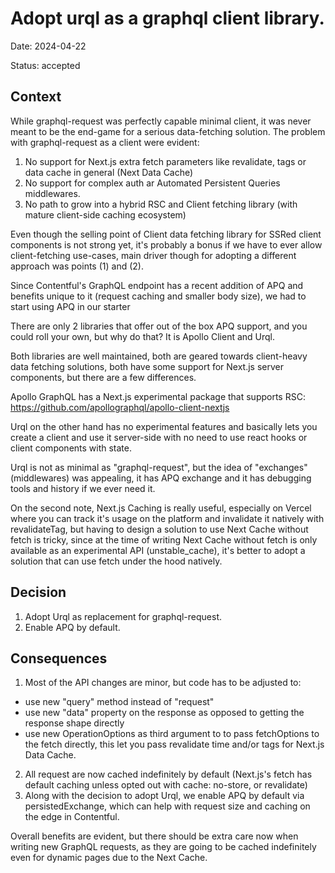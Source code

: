 # Adopt urql as a graphql client library.

Date: 2024-04-22

Status: accepted

## Context

While graphql-request was perfectly capable minimal client, it was never meant to be the end-game for a serious data-fetching solution. The problem with graphql-request as a client were evident:

1. No support for Next.js extra fetch parameters like revalidate, tags or data cache in general (Next Data Cache)
2. No support for complex auth ar Automated Persistent Queries middlewares.
3. No path to grow into a hybrid RSC and Client fetching library (with mature client-side caching ecosystem)

Even though the selling point of Client data fetching library for SSRed client components is not strong yet, it's probably a bonus if we have to ever allow client-fetching use-cases, main driver though for adopting a different approach was points (1) and (2).

Since Contentful's GraphQL endpoint has a recent addition of APQ and benefits unique to it (request caching and smaller body size), we had to start using APQ in our starter

There are only 2 libraries that offer out of the box APQ support, and you could roll your own, but why do that? It is Apollo Client and Urql.

Both libraries are well maintained, both are geared towards client-heavy data fetching solutions, both have some support for Next.js server components, but there are a few differences.

Apollo GraphQL has a Next.js experimental package that supports RSC:
https://github.com/apollographql/apollo-client-nextjs

Urql on the other hand has no experimental features and basically lets you create a client and use it server-side with no need to use react hooks or client components with state.

Urql is not as minimal as "graphql-request", but the idea of "exchanges" (middlewares) was appealing, it has APQ exchange and it has debugging tools and history if we ever need it.

On the second note, Next.js Caching is really useful, especially on Vercel where you can track it's usage on the platform and invalidate it natively with revalidateTag, but having to design a solution to use Next Cache without fetch is tricky, since at the time of writing Next Cache without fetch is only available as an experimental API (unstable_cache), it's better to adopt a solution that can use fetch under the hood natively.

## Decision

1. Adopt Urql as replacement for graphql-request.
2. Enable APQ by default.

## Consequences

1. Most of the API changes are minor, but code has to be adjusted to:

- use new "query" method instead of "request"
- use new "data" property on the response as opposed to getting the response shape directly
- use new OperationOptions as third argument to to pass fetchOptions to the fetch directly, this let you pass revalidate time and/or tags for Next.js Data Cache.

2. All request are now cached indefinitely by default (Next.js's fetch has default caching unless opted out with cache: no-store, or revalidate)
3. Along with the decision to adopt Urql, we enable APQ by default via persistedExchange, which can help with request size and caching on the edge in Contentful.

Overall benefits are evident, but there should be extra care now when writing new GraphQL requests, as they are going to be cached indefinitely even for dynamic pages due to the Next Cache.
